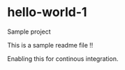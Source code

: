 # hello-world-1
Sample project

This is a sample readme file !!

Enabling this for continous integration.
